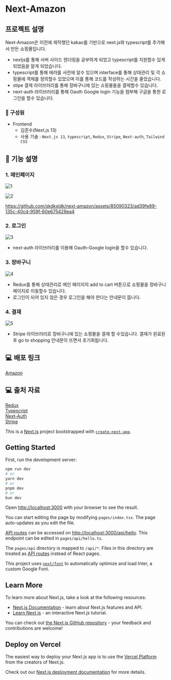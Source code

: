 # Next-Amazon

## 프로젝트 설명
Next-Amazon은 이전에 제작했던 kakao를 기반으로 next.js와 typescript를 추가해서 만든 쇼핑몰입니다.
- nextjs를 통해 서버 사이드 렌더링을 공부하게 되었고 typescript를 지원할수 있게 되었음을 알게 되었습니다.
- typescript를 통해 에러를 사전에 알수 있으며 interface를 통해 상태관리 및 각 쇼핑물에 객체를 정의할수 있었으며 이를 통해 코드를 작성하는 시간을 줄었습니다. 
- stipe 결제 라이브러리를 통해 장바구니에 있는 쇼핑물들을 결제할수 있습니다.
- next-auth 라이브러리를 통해 Oauth Google login 기능을 첨부해 구글을 통한 로그인을 할수 있습니다.

### 🏃 구성원
- Frontend<br/>
  - 김준수(Next.js 13)
  - 사용 기술 : `Next.js 13`, `typescript`, `Redux`, `Stripe`, `Next-auth`, `Tailwind CSS`
 
## 🔎 기능 설명

### 1. 메인페이지
![1](https://github.com/skdksldk/next-amazon/assets/85090323/6950fa5a-7e31-428d-9ad2-ee9a407c7e2c)

![2](https://github.com/skdksldk/next-amazon/assets/85090323/b1149dd7-0230-4e69-9a88-b5d03e3292f9)

https://github.com/skdksldk/next-amazon/assets/85090323/ad39fe89-135c-40cd-959f-60e675428ea4

### 2. 로그인

![3](https://github.com/skdksldk/next-amazon/assets/85090323/c661d69f-fd3a-45b3-a9b2-754745652975)

- next-auth 라이브러리를 이용해 Oauth-Google login을 할수 있습니다.

### 3. 장바구니

![4](https://github.com/skdksldk/next-amazon/assets/85090323/861e2593-4f4c-4db7-99d5-2d674510ce21)

- Redux를 통해 상태관리로 메인 페이지의 add to cart 버튼으로 쇼핑물을 장바구니 페이지로 이동할수 있습니다.
- 로그인이 되어 있지 않은 경우 로그인을 해야 한다는 안내문이 뜹니다.

 ### 4. 결재

![5](https://github.com/skdksldk/next-amazon/assets/85090323/8117fd5e-b2c1-466b-8961-7a47ee4f64c5)

- Stripe 라이브러리로 장바구니에 있는 쇼핑물을 결재 할 수있습니다. 결재가 왼료된후 go to shopping 안내문이 뜨면서 초기회됩니다.


## 💻 배포 링크

[Amazon](https://next-amazon-lyart.vercel.app/)

## 💻 출처 자료

[Redux](https://velog.io/@skdksldk2/Redux%EB%A1%9C-%EC%83%81%ED%83%9C%EA%B4%80%EB%A6%AC-%ED%95%98%EA%B8%B0) <br/>
[Typescript](https://velog.io/@skdksldk2/%ED%83%80%EC%9E%85%EC%8A%A4%ED%81%AC%EB%A6%BD%ED%8A%B8) <br/>
[Next-Auth](https://velog.io/@skdksldk2/Next-Auth) <br/>
[Stripe](https://velog.io/@skdksldk2/Stripe)

This is a [Next.js](https://nextjs.org/) project bootstrapped with [`create-next-app`](https://github.com/vercel/next.js/tree/canary/packages/create-next-app).

## Getting Started

First, run the development server:

```bash
npm run dev
# or
yarn dev
# or
pnpm dev
# or
bun dev
```

Open [http://localhost:3000](http://localhost:3000) with your browser to see the result.

You can start editing the page by modifying `pages/index.tsx`. The page auto-updates as you edit the file.

[API routes](https://nextjs.org/docs/api-routes/introduction) can be accessed on [http://localhost:3000/api/hello](http://localhost:3000/api/hello). This endpoint can be edited in `pages/api/hello.ts`.

The `pages/api` directory is mapped to `/api/*`. Files in this directory are treated as [API routes](https://nextjs.org/docs/api-routes/introduction) instead of React pages.

This project uses [`next/font`](https://nextjs.org/docs/basic-features/font-optimization) to automatically optimize and load Inter, a custom Google Font.

## Learn More

To learn more about Next.js, take a look at the following resources:

- [Next.js Documentation](https://nextjs.org/docs) - learn about Next.js features and API.
- [Learn Next.js](https://nextjs.org/learn) - an interactive Next.js tutorial.

You can check out [the Next.js GitHub repository](https://github.com/vercel/next.js/) - your feedback and contributions are welcome!

## Deploy on Vercel

The easiest way to deploy your Next.js app is to use the [Vercel Platform](https://vercel.com/new?utm_medium=default-template&filter=next.js&utm_source=create-next-app&utm_campaign=create-next-app-readme) from the creators of Next.js.

Check out our [Next.js deployment documentation](https://nextjs.org/docs/deployment) for more details.
